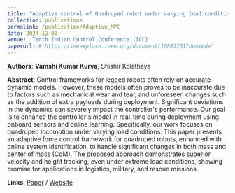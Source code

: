 ```yaml
---
title: "Adaptive control of Quadruped robot under varying load conditions"
collection: publications
permalink: /publication/Adaptive_MPC
date: 2024-12-09
venue: 'Tenth Indian Control Conference (ICC)'
paperurl: #'https://ieeexplore.ieee.org/document/10883701?denied='
---
```


**Authors**: **Vamshi Kumar Kurva**, Shishir Kolathaya

**Abstract**: Control frameworks for legged robots often rely on accurate dynamic models. However, these models often proves to be inaccurate due to factors such as mechanical wear and tear, and unforeseen changes such as the addition of extra payloads during deployment. Significant deviations in the dynamics can severely impact the controller's performance. Our goal is to enhance the controller's model in real-time during deployment using onboard sensors and online learning. Specifically, our work focuses on quadruped locomotion under varying load conditions. This paper presents an adaptive force control framework for quadruped robots, enhanced with online system identification, to handle significant changes in both mass and center of mass (CoM). The proposed approach demonstrates superior velocity and height tracking, even under extreme load conditions, showing promise for applications in logistics, military, and rescue missions..

**Links**: [Paper](https://ieeexplore.ieee.org/document/10883701?denied=) / [Website](https://www.stochlab.com/AdaptiveMPC/)
